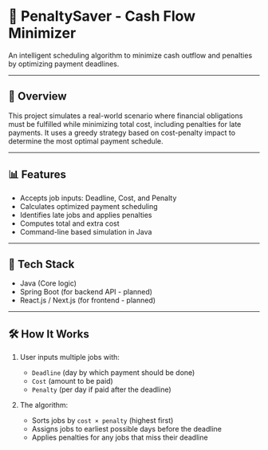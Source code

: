 # 💸 PenaltySaver - Cash Flow Minimizer

An intelligent scheduling algorithm to minimize cash outflow and penalties by optimizing payment deadlines.

---

## 🚀 Overview

This project simulates a real-world scenario where financial obligations must be fulfilled while minimizing total cost, including penalties for late payments. It uses a greedy strategy based on cost-penalty impact to determine the most optimal payment schedule.

---

## 📊 Features

- Accepts job inputs: Deadline, Cost, and Penalty
- Calculates optimized payment scheduling
- Identifies late jobs and applies penalties
- Computes total and extra cost
- Command-line based simulation in Java

---

## 🧠 Tech Stack

- Java (Core logic)
- Spring Boot (for backend API - planned)
- React.js / Next.js (for frontend - planned)

---

## 🛠 How It Works

1. User inputs multiple jobs with:
   - `Deadline` (day by which payment should be done)
   - `Cost` (amount to be paid)
   - `Penalty` (per day if paid after the deadline)

2. The algorithm:
   - Sorts jobs by `cost × penalty` (highest first)
   - Assigns jobs to earliest possible days before the deadline
   - Applies penalties for any jobs that miss their deadline
